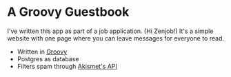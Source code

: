 # A Groovy Guestbook
I've written this app as part of a job application. (Hi Zenjob!)
It's a simple website with one page where you can leave messages for everyone to read.
* Written in [Groovy](http://www.groovy-lang.org/)
* Postgres as database
* Filters spam through [Akismet's API](https://akismet.com/development/api/)